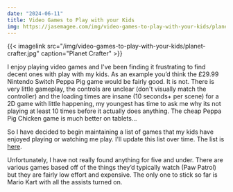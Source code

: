 ```yaml
---
date: "2024-06-11"
title: Video Games to Play with your Kids
img: https://jasemagee.com/img/video-games-to-play-with-your-kids/planet-crafter.jpg
---
```


{{< imagelink src="/img/video-games-to-play-with-your-kids/planet-crafter.jpg" caption="Planet Crafter" >}}

I enjoy playing video games and I've been finding it frustrating to find decent ones with play with my kids.
As an example you’d think the £29.99 Nintendo Switch Peppa Pig game would be fairly good. It is not.
There is very little gameplay, the controls are unclear (don't visually match the controller) and the loading times are insane (10 seconds+ per scene)
for a 2D game with little happening, my youngest has time to ask me why its not playing at least 10 times before it actually does anything.
The cheap Peppa Pig Chicken game is much better on tablets...

So I have decided to begin maintaining a list of games that my kids have enjoyed playing or watching me play. I'll update this list over time. The list is
[here](https://jasemagee.com/lists/).

Unfortunately, I have not really found anything for five and under. There are various games based off of the
things they’d typically watch (Paw Patrol) but they are fairly low effort and expensive.
The only one to stick so far is Mario Kart with all the assists turned on.
